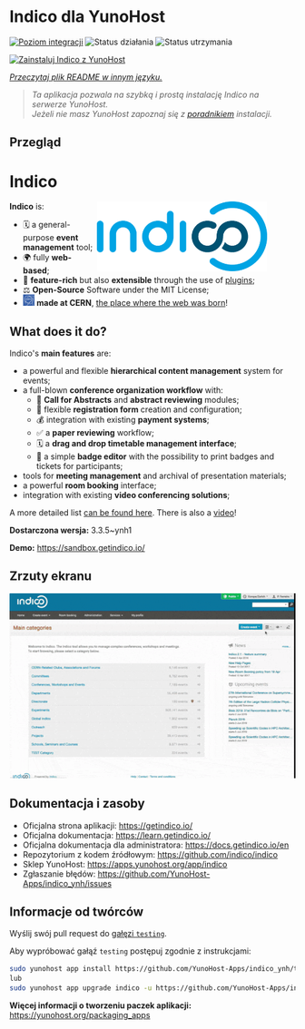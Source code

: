 <!--
To README zostało automatycznie wygenerowane przez <https://github.com/YunoHost/apps/tree/master/tools/readme_generator>
Nie powinno być ono edytowane ręcznie.
-->

# Indico dla YunoHost

[![Poziom integracji](https://apps.yunohost.org/badge/integration/indico)](https://ci-apps.yunohost.org/ci/apps/indico/)
![Status działania](https://apps.yunohost.org/badge/state/indico)
![Status utrzymania](https://apps.yunohost.org/badge/maintained/indico)

[![Zainstaluj Indico z YunoHost](https://install-app.yunohost.org/install-with-yunohost.svg)](https://install-app.yunohost.org/?app=indico)

*[Przeczytaj plik README w innym języku.](./ALL_README.md)*

> *Ta aplikacja pozwala na szybką i prostą instalację Indico na serwerze YunoHost.*  
> *Jeżeli nie masz YunoHost zapoznaj się z [poradnikiem](https://yunohost.org/install) instalacji.*

## Przegląd

# Indico 

<img src="https://github.com/indico/indico/raw/master/indico/web/static/images/logo_indico.png"
     align="right"
     width="300"
     style="width: 300px; float: right; margin-right: 50px;">

**Indico** is:
 * 🗓 a general-purpose **event management** tool;
 * 🌍 fully **web-based**;
 * 🧩 **feature-rich** but also **extensible** through the use of [plugins](https://docs.getindico.io/en/stable/plugins/);
 * ⚖️ **Open-Source** Software under the MIT License;
 * <img src="https://raw.githubusercontent.com/indico/assets/master/cern_badge.png" width="20"> **made at CERN**, [the place where the web was born](https://home.cern/science/computing/birth-web)!

## What does it do?
Indico's **main features** are:
 * a powerful and flexible **hierarchical content management** system for events;
 * a full-blown **conference organization workflow** with:
   - 📢 **Call for Abstracts** and **abstract reviewing** modules;
   - 📝 flexible **registration form** creation and configuration;
   - 💰 integration with existing **payment systems**;
   - ✅ a **paper reviewing** workflow;
   - 🗓 a **drag and drop timetable management interface**;
   - 🎫 a simple **badge editor** with the possibility to print badges and tickets for participants;
 * tools for **meeting management** and archival of presentation materials;
 * a powerful **room booking** interface;
 * integration with existing **video conferencing solutions**;

A more detailed list [can be found here](https://getindico.io/features/). There is also a [video](https://www.youtube.com/watch?v=yo8rgg9dOcc)!


**Dostarczona wersja:** 3.3.5~ynh1

**Demo:** <https://sandbox.getindico.io/>

## Zrzuty ekranu

![Zrzut ekranu z Indico](./doc/screenshots/sneakpeek.gif)

## Dokumentacja i zasoby

- Oficjalna strona aplikacji: <https://getindico.io/>
- Oficjalna dokumentacja: <https://learn.getindico.io/>
- Oficjalna dokumentacja dla administratora: <https://docs.getindico.io/en>
- Repozytorium z kodem źródłowym: <https://github.com/indico/indico>
- Sklep YunoHost: <https://apps.yunohost.org/app/indico>
- Zgłaszanie błędów: <https://github.com/YunoHost-Apps/indico_ynh/issues>

## Informacje od twórców

Wyślij swój pull request do [gałęzi `testing`](https://github.com/YunoHost-Apps/indico_ynh/tree/testing).

Aby wypróbować gałąź `testing` postępuj zgodnie z instrukcjami:

```bash
sudo yunohost app install https://github.com/YunoHost-Apps/indico_ynh/tree/testing --debug
lub
sudo yunohost app upgrade indico -u https://github.com/YunoHost-Apps/indico_ynh/tree/testing --debug
```

**Więcej informacji o tworzeniu paczek aplikacji:** <https://yunohost.org/packaging_apps>
